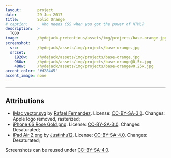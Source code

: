 ```yaml
---
layout:       project
date:         29 Jun 2017
title:        Solid Orange
# caption:      Who needs CSS when you got the power of HTML?
description:  >
  TODO
image:        /hydejack-pretentious/assets/img/projects/base-orange.jpg
screenshot:
  src:        /hydejack/assets/img/projects/base-orange.jpg
  srcset:
    1920w:    /hydejack/assets/img/projects/base-orange.jpg
    960w:     /hydejack/assets/img/projects/base-orange@0,5x.jpg
    480w:     /hydejack/assets/img/projects/base-orange@0,25x.jpg
accent_color: '#d28445'
accent_image: none
---
```


***

## Attributions
* [IMac vector.svg](https://commons.wikimedia.org/wiki/File:IMac_vector.svg)
  by [Rafael Fernandez](https://commons.wikimedia.org/wiki/User:TheGoldenBox).
  License: [CC-BY-SA-3.0]. Changes: Apple logo removed, rasterized;
* [iPhone 6S Rose Gold.png](https://commons.wikimedia.org/wiki/File:IPhone_6S_Rose_Gold.png).
  License: [CC-BY-SA-3.0]. Changes: Desaturated;
* [iPad Air 2.png](https://commons.wikimedia.org/wiki/File:IPad_Air_2.png)
  by [Justinhu12](https://commons.wikimedia.org/wiki/User:Justinhu12).
  License: [CC-BY-SA-4.0]. Changes: Desaturated;

Screenshots can be reused under [CC-BY-SA-4.0].

[CC-BY-SA-4.0]: https://creativecommons.org/licenses/by-sa/4.0/
[CC-BY-SA-3.0]: https://creativecommons.org/licenses/by-sa/3.0/
